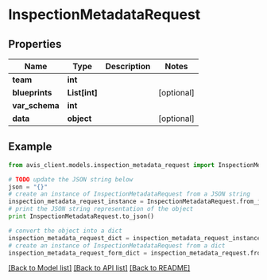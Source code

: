 # InspectionMetadataRequest


## Properties

Name | Type | Description | Notes
------------ | ------------- | ------------- | -------------
**team** | **int** |  |
**blueprints** | **List[int]** |  | [optional]
**var_schema** | **int** |  |
**data** | **object** |  | [optional]

## Example

```python
from avis_client.models.inspection_metadata_request import InspectionMetadataRequest

# TODO update the JSON string below
json = "{}"
# create an instance of InspectionMetadataRequest from a JSON string
inspection_metadata_request_instance = InspectionMetadataRequest.from_json(json)
# print the JSON string representation of the object
print InspectionMetadataRequest.to_json()

# convert the object into a dict
inspection_metadata_request_dict = inspection_metadata_request_instance.to_dict()
# create an instance of InspectionMetadataRequest from a dict
inspection_metadata_request_form_dict = inspection_metadata_request.from_dict(inspection_metadata_request_dict)
```
[[Back to Model list]](../#documentation-for-models) [[Back to API list]](../#documentation-for-api-endpoints) [[Back to README]](../)
